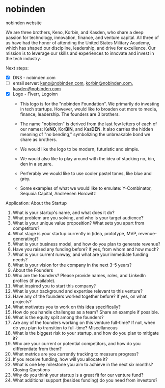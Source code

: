 # nobinden
nobinden website

We are three brothers, Keno, Korbin, and Kasden, who share a deep passion for technology, innovation, finance, and venture capital. All three of us have had the honor of attending the United States Military Academy, which has shaped our discipline, leadership, and drive for excellence. Our mission is to leverage our skills and experiences to innovate and invest in the tech industry.


Next steps:
- [x] DNS - nobinden.com
- [ ] email server: keno@nobinden.com, korbin@nobinden.com, kasden@nobinden.com
- [x] Logo - Fiverr, Logoinn
    - This logo is for the "nobinden Foundation". We primarily do investing in tech startups. However, would like to broaden out more to media, finance,  leadership. The founders are 3 brothers.
    - The name "nobinden" is derived from the last few letters of each of our names: Ke**NO**, Kor**BIN**, and Kas**DEN**. It also carries the hidden meaning of "no bending," symbolizing the unbreakable bond we share as brothers.

    - We would like the logo to be modern, futuristic and simple. 
    - We would also like to play around with the idea of stacking no, bin, den in a square. 
    - Perferably we would like to use cooler pastel tones, like blue and grey.
    - Some examples of what we would like to emulate: Y-Combinator, Sequoia Capital, Andreesen Horowitz

Application:
About the Startup
1. What is your startup's name, and what does it do?
2. What problem are you solving, and who is your target audience?
3. What is your unique value proposition? What sets you apart from competitors?
4. What stage is your startup currently in (idea, prototype, MVP, revenue-generating)?
5. What is your business model, and how do you plan to generate revenue?
6. Have you raised any funding before? If yes, from whom and how much?
7. What is your current runway, and what are your immediate funding needs?
8. What is your vision for the company in the next 3–5 years?
9. About the Founders
10. Who are the founders? Please provide names, roles, and LinkedIn profiles (if available).
11. What inspired you to start this company?
12. What is your background and expertise relevant to this venture?
13. Have any of the founders worked together before? If yes, on what projects?
14. What motivates you to work on this idea specifically?
15. How do you handle challenges as a team? Share an example if possible.
16. What is the equity split among the founders?
17. Are any of the founders working on this venture full-time? If not, when do you plan to transition to full-time?
Miscellaneous
18. What is the biggest risk to your startup, and how do you plan to mitigate it?
19. Who are your current or potential competitors, and how do you differentiate from them?
20. What metrics are you currently tracking to measure progress?
21. If you receive funding, how will you allocate it?
22. What is one key milestone you aim to achieve in the next six months?
Closing Questions
23. Why do you think your startup is a great fit for our venture fund?
24. What additional support (besides funding) do you need from investors?